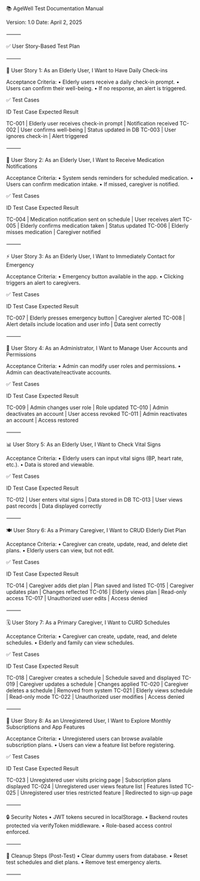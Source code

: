 📚 AgeWell Test Documentation Manual

Version: 1.0
Date: April 2, 2025

⸻

✅ User Story-Based Test Plan

⸻

👵 User Story 1: As an Elderly User, I Want to Have Daily Check-ins

Acceptance Criteria:
	•	Elderly users receive a daily check-in prompt.
	•	Users can confirm their well-being.
	•	If no response, an alert is triggered.

✅ Test Cases

ID	        Test Case	                           Expected Result

TC-001 |	Elderly user receives check-in prompt |	Notification received
TC-002 |	User confirms well-being	          | Status updated in DB
TC-003 |	User ignores check-in	              | Alert triggered



⸻

💊 User Story 2: As an Elderly User, I Want to Receive Medication Notifications

Acceptance Criteria:
	•	System sends reminders for scheduled medication.
	•	Users can confirm medication intake.
	•	If missed, caregiver is notified.

✅ Test Cases

ID	        Test Case	                                Expected Result

TC-004 |	Medication notification sent on schedule |	User receives alert
TC-005 |	Elderly confirms medication taken	     |   Status updated
TC-006 |	Elderly misses medication	             |   Caregiver notified



⸻

⚡ User Story 3: As an Elderly User, I Want to Immediately Contact for Emergency

Acceptance Criteria:
	•	Emergency button available in the app.
	•	Clicking triggers an alert to caregivers.

✅ Test Cases

ID	        Test Case	                                    Expected Result

TC-007 |	Elderly presses emergency button	         |  Caregiver alerted
TC-008 |	Alert details include location and user info |	Data sent correctly



⸻

👤 User Story 4: As an Administrator, I Want to Manage User Accounts and Permissions

Acceptance Criteria:
	•	Admin can modify user roles and permissions.
	•	Admin can deactivate/reactivate accounts.

✅ Test Cases

ID	        Test Case	                    Expected Result

TC-009 |	Admin changes user role	     |  Role updated
TC-010 |	Admin deactivates an account |	User access revoked
TC-011 |	Admin reactivates an account |	Access restored



⸻

📊 User Story 5: As an Elderly User, I Want to Check Vital Signs

Acceptance Criteria:
	•	Elderly users can input vital signs (BP, heart rate, etc.).
	•	Data is stored and viewable.

✅ Test Cases

ID	        Test Case	                Expected Result

TC-012 |	User enters vital signs |	Data stored in DB
TC-013 |	User views past records |	Data displayed correctly



⸻

🍽 User Story 6: As a Primary Caregiver, I Want to CRUD Elderly Diet Plan

Acceptance Criteria:
	•	Caregiver can create, update, read, and delete diet plans.
	•	Elderly users can view, but not edit.

✅ Test Cases

ID	        Test Case	                Expected Result

TC-014 |	Caregiver adds diet plan |	Plan saved and listed
TC-015 |	Caregiver updates plan	 |  Changes reflected
TC-016 |	Elderly views plan	     |  Read-only access
TC-017 |	Unauthorized user edits	 |  Access denied



⸻

🗓 User Story 7: As a Primary Caregiver, I Want to CURD Schedules

Acceptance Criteria:
	•	Caregiver can create, update, read, and delete schedules.
	•	Elderly and family can view schedules.

✅ Test Cases

ID	        Test Case	                    Expected Result

TC-018 |	Caregiver creates a schedule |	Schedule saved and displayed
TC-019 |	Caregiver updates a schedule |	Changes applied
TC-020 |	Caregiver deletes a schedule |	Removed from system
TC-021 |	Elderly views schedule	     |  Read-only mode
TC-022 |	Unauthorized user modifies	 |  Access denied



⸻

📅 User Story 8: As an Unregistered User, I Want to Explore Monthly Subscriptions and App Features

Acceptance Criteria:
	•	Unregistered users can browse available subscription plans.
	•	Users can view a feature list before registering.

✅ Test Cases

ID	        Test Case	                                  Expected Result
      
TC-023 |	Unregistered user visits pricing page	   |  Subscription plans displayed
TC-024 |	Unregistered user views feature list	   |  Features listed
TC-025 |	Unregistered user tries restricted feature |  Redirected to sign-up page



⸻

🔒 Security Notes
	•	JWT tokens secured in localStorage.
	•	Backend routes protected via verifyToken middleware.
	•	Role-based access control enforced.

⸻

🧹 Cleanup Steps (Post-Test)
	•	Clear dummy users from database.
	•	Reset test schedules and diet plans.
	•	Remove test emergency alerts.

⸻

